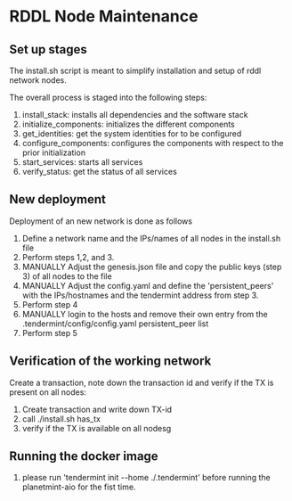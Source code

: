 # RDDL Node Maintenance

## Set up stages

The install.sh script is meant to simplify installation and setup of rddl network nodes.

The overall process is staged into the following steps:

1. install_stack: installs all dependencies and the software stack
2. initialize_components: initializes the different components
3. get_identities: get the system identities for to be configured
4. configure_components: configures the components with respect to the prior initialization
5. start_services: starts all services
6. verify_status: get the status of all services


## New deployment

Deployment of an new network is done as follows
1. Define a network name and the IPs/names of all nodes in the install.sh file
2. Perform steps 1,2, and 3.
3. MANUALLY Adjust the genesis.json file and copy the public keys (step 3) of all nodes to the file
4. MANUALLY Adjust the config.yaml and define the 'persistent_peers' with the IPs/hostnames and the tendermint address from step 3.
5. Perform step 4
6. MANUALLY login to the hosts and remove their own entry from the .tendermint/config/config.yaml persistent_peer list
7. Perform step 5


## Verification of the working network

Create a transaction, note down the transaction id and verify if the TX is present on all nodes:
1. Create transaction and write down TX-id
2. call ./install.sh <network name> has_tx <tx-id>
3. verify if the TX is available on all nodesg


## Running the docker image
1. please run 'tendermint init --home ./.tendermint' before running the planetmint-aio for the fist time.